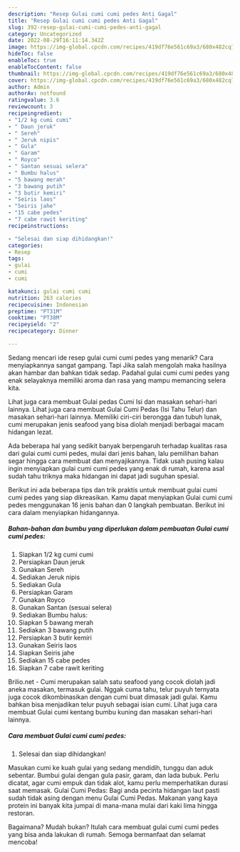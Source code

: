 ```yaml
---
description: "Resep Gulai cumi cumi pedes Anti Gagal"
title: "Resep Gulai cumi cumi pedes Anti Gagal"
slug: 392-resep-gulai-cumi-cumi-pedes-anti-gagal
category: Uncategorized
date: 2022-08-29T16:11:14.342Z
image: https://img-global.cpcdn.com/recipes/419df76e561c69a3/680x482cq70/gulai-cumi-cumi-pedes-foto-resep-utama.jpg
hideToc: false
enableToc: true
enableTocContent: false
thumbnail: https://img-global.cpcdn.com/recipes/419df76e561c69a3/680x482cq70/gulai-cumi-cumi-pedes-foto-resep-utama.jpg
cover: https://img-global.cpcdn.com/recipes/419df76e561c69a3/680x482cq70/gulai-cumi-cumi-pedes-foto-resep-utama.jpg
author: Admin
authorAv: notfound
ratingvalue: 3.6
reviewcount: 3
recipeingredient:
- "1/2 kg cumi cumi"
- " Daun jeruk"
- " Sereh"
- " Jeruk nipis"
- " Gula"
- " Garam"
- " Royco"
- " Santan sesuai selera"
- " Bumbu halus"
- "5 bawang merah"
- "3 bawang putih"
- "3 butir kemiri"
- "Seiris laos"
- "Seiris jahe"
- "15 cabe pedes"
- "7 cabe rawit keriting"
recipeinstructions:

- "Selesai dan siap dihidangkan!"
categories:
- Resep
tags:
- gulai
- cumi
- cumi

katakunci: gulai cumi cumi 
nutrition: 263 calories
recipecuisine: Indonesian
preptime: "PT31M"
cooktime: "PT38M"
recipeyield: "2"
recipecategory: Dinner

---
```



Sedang mencari ide resep gulai cumi cumi pedes yang menarik? Cara menyiapkannya sangat gampang. Tapi Jika salah mengolah maka hasilnya akan hambar dan bahkan tidak sedap. Padahal gulai cumi cumi pedes yang enak selayaknya memiliki aroma dan rasa yang mampu memancing selera kita.


Lihat juga cara membuat Gulai pedas Cumi Isi dan masakan sehari-hari lainnya. Lihat juga cara membuat Gulai Cumi Pedas (Isi Tahu Telur) dan masakan sehari-hari lainnya. Memiliki ciri-ciri berongga dan tubuh lunak, cumi merupakan jenis seafood yang bisa diolah menjadi berbagai macam hidangan lezat.

Ada beberapa hal yang sedikit banyak berpengaruh terhadap kualitas rasa dari gulai cumi cumi pedes, mulai dari jenis bahan, lalu pemilihan bahan segar hingga cara membuat dan menyajikannya. Tidak usah pusing kalau ingin menyiapkan gulai cumi cumi pedes yang enak di rumah, karena asal sudah tahu triknya maka hidangan ini dapat jadi suguhan spesial.


Berikut ini ada beberapa tips dan trik praktis untuk membuat gulai cumi cumi pedes yang siap dikreasikan. Kamu dapat menyiapkan Gulai cumi cumi pedes menggunakan 16 jenis bahan dan 0 langkah pembuatan. Berikut ini cara dalam menyiapkan hidangannya.

<!--inarticleads1-->

##### Bahan-bahan dan bumbu yang diperlukan dalam pembuatan Gulai cumi cumi pedes:

1. Siapkan 1/2 kg cumi cumi
1. Persiapkan  Daun jeruk
1. Gunakan  Sereh
1. Sediakan  Jeruk nipis
1. Sediakan  Gula
1. Persiapkan  Garam
1. Gunakan  Royco
1. Gunakan  Santan (sesuai selera)
1. Sediakan  Bumbu halus:
1. Siapkan 5 bawang merah
1. Sediakan 3 bawang putih
1. Persiapkan 3 butir kemiri
1. Gunakan Seiris laos
1. Siapkan Seiris jahe
1. Sediakan 15 cabe pedes
1. Siapkan 7 cabe rawit keriting


Brilio.net - Cumi merupakan salah satu seafood yang cocok diolah jadi aneka masakan, termasuk gulai. Nggak cuma tahu, telur puyuh ternyata juga cocok dikombinasikan dengan cumi buat dimasak jadi gulai. Kamu bahkan bisa menjadikan telur puyuh sebagai isian cumi. Lihat juga cara membuat Gulai cumi kentang bumbu kuning dan masakan sehari-hari lainnya. 

<!--inarticleads2-->

##### Cara membuat Gulai cumi cumi pedes:


1. Selesai dan siap dihidangkan!

Masukan cumi ke kuah gulai yang sedang mendidih, tunggu dan aduk sebentar. Bumbui gulai dengan gula pasir, garam, dan lada bubuk. Perlu dicatat, agar cumi empuk dan tidak alot, kamu perlu memperhatikan durasi saat memasak. Gulai Cumi Pedas: Bagi anda pecinta hidangan laut pasti sudah tidak asing dengan menu Gulai Cumi Pedas. Makanan yang kaya protein ini banyak kita jumpai di mana-mana mulai dari kaki lima hingga restoran. 

Bagaimana? Mudah bukan? Itulah cara membuat gulai cumi cumi pedes yang bisa anda lakukan di rumah. Semoga bermanfaat dan selamat mencoba!
